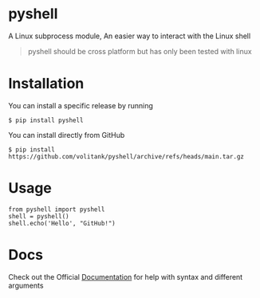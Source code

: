 # pyshell
A Linux subprocess module, An easier way to interact with the Linux shell
>pyshell should be cross platform but has only been tested with linux

# Installation

You can install a specific release by running

`$ pip install pyshell`

You can install directly from GitHub

`$ pip install https://github.com/volitank/pyshell/archive/refs/heads/main.tar.gz`

# Usage

    from pyshell import pyshell
    shell = pyshell()
    shell.echo('Hello', "GitHub!")
    
# Docs

Check out the Official [Documentation](https://volitank.com/pyshell/index.html) for help with syntax and different arguments
